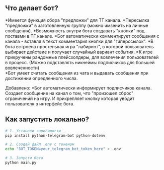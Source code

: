 ## Что делает бот?

*Имеется функция сбора "предложки" для ТГ канала.
*Пересылка "предложки" в заготовленную группу (можно имзенить на личные сообщения).
*Возможность внутри бота создавать "кнопки" под поставми в ТГ канале.
*Бот автоматически комментирует сообщения с канала - вставля в текст комментария кнопки для "гиперссылок".
*В бота встроена простенькая игра "лабиринт", в которой пользователь выбирает действие и получает случайный вариант события. 
*К игре прикручены рандомные плейсхолдеры, для вовлечения пользователей в процесс. (Можно подставлять никнеймы подписчиков для большей вовлеченности)  
*Бот умеет считать сообщения из чата и выдавать сообщения при достижении опредленного числа.

Добавлено:
*Бот автоматически информирует подписчиков канала.  Создает сообщение на канал о том, что "произошел сброс" ограничений на игру. И прикрепляет кнопку которая уводит пользователя в интерфейс бота.

## Как запустить локально?

```bash
# 1. Установи зависимости
pip install python-telegram-bot python-dotenv

# 2. Создай файл .env с токеном
echo "BOT_TOKEN=your_telegram_bot_token_here" > .env

# 3. Запусти бота
python main.py
